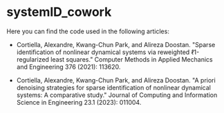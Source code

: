 # systemID_cowork

Here you can find the code used in the following articles: 

- Cortiella, Alexandre, Kwang-Chun Park, and Alireza Doostan. "Sparse identification of nonlinear dynamical systems via reweighted ℓ1-regularized least squares." Computer Methods in Applied Mechanics and Engineering 376 (2021): 113620.
  
- Cortiella, Alexandre, Kwang-Chun Park, and Alireza Doostan. "A priori denoising strategies for sparse identification of nonlinear dynamical systems: A comparative study." Journal of Computing and Information Science in Engineering 23.1 (2023): 011004.
